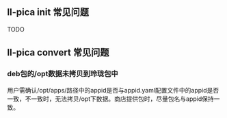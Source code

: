 ## ll-pica init 常见问题
TODO

## ll-pica convert 常见问题
### deb包的/opt数据未拷贝到玲珑包中
用户需确认/opt/apps/<appid>路径中的appid是否与appid.yaml配置文件中的appid是否一致，不一致时，无法拷贝/opt下数据。商店提供包时，尽量包名与appid保持一致。